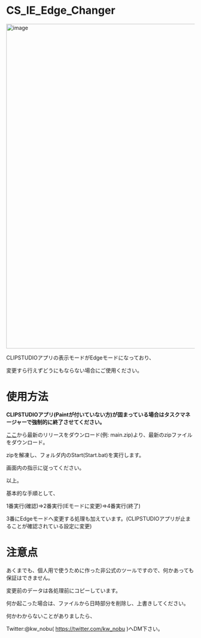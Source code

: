 # CS_IE_Edge_Changer
<img width="867" alt="image" src="https://user-images.githubusercontent.com/44832116/212723840-0bbe3a98-d483-4cc8-8b59-2e94dd75cc96.png">

CLIPSTUDIOアプリの表示モードがEdgeモードになっており、

変更すら行えずどうにもならない場合にご使用ください。

# 使用方法

**CLIPSTUDIOアプリ(Paintが付いていない方)が固まっている場合はタスクマネージャーで強制的に終了させてください。**

[ここ](https://github.com/kawa-nobu/CS_IE_Edge_Changer/archive/refs/heads/main.zip)から最新のリリースをダウンロード(例: main.zip)より、最新のzipファイルをダウンロード。

zipを解凍し、フォルダ内のStart(Start.bat)を実行します。

画面内の指示に従ってください。

以上。

基本的な手順として、

1番実行(確認)=>2番実行(IEモードに変更)=>4番実行(終了)

3番にEdgeモードへ変更する処理も加えています。(CLIPSTUDIOアプリが止まることが確認されている設定に変更)

# 注意点
あくまでも、個人用で使うために作った非公式のツールですので、何かあっても保証はできません。

変更前のデータは各処理前にコピーしています。

何か起こった場合は、ファイルから日時部分を削除し、上書きしてください。

何かわからないことがありましたら、

Twitter:@kw_nobu( https://twitter.com/kw_nobu )へDM下さい。
